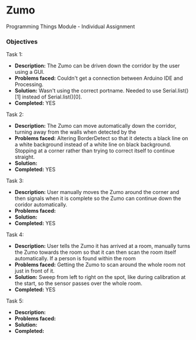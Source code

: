 # Zumo
Programming Things Module - Individual Assignment 

### Objectives
Task 1: 
  * **Description:** The Zumo can be driven down the corridor by the user using a GUI.
  * **Problems faced:** Couldn't get a connection between Arduino IDE and Processing. 
  * **Solution:** Wasn't using the correct portname. Needed to use Serial.list()[1] instead of Serial.list()[0].
  * **Completed:** YES
  
Task 2:
  * **Description:** The Zumo can move automatically down the corridor, turning away from the walls when detected by the 
  * **Problems faced:** Altering BorderDetect so that it detects a black line on a white background instead of a white line on black background. 
  Stopping at a corner rather than trying to correct itself to continue straight. 
  * **Solution:**
  * **Completed:** YES

Task 3:
  * **Description:** User manually moves the Zumo around the corner and then signals when it is complete so the Zumo can continue down the coridor automatically. 
  * **Problems faced:**
  * **Solution:**
  * **Completed:** YES

Task 4:
  * **Description:** User tells the Zumo it has arrived at a room, manually turns the Zumo towards the room so that it can then scan the room itself automatically. If a person is found within the room 
  * **Problems faced:** Getting the Zumo to scan around the whole room not just in front of it. 
  * **Solution:** Sweep from left to right on the spot, like during calibration at the start, so the sensor passes over the whole room.
  * **Completed:** YES

Task 5:
  * **Description:** 
  * **Problems faced:**
  * **Solution:** 
  * **Completed:**
